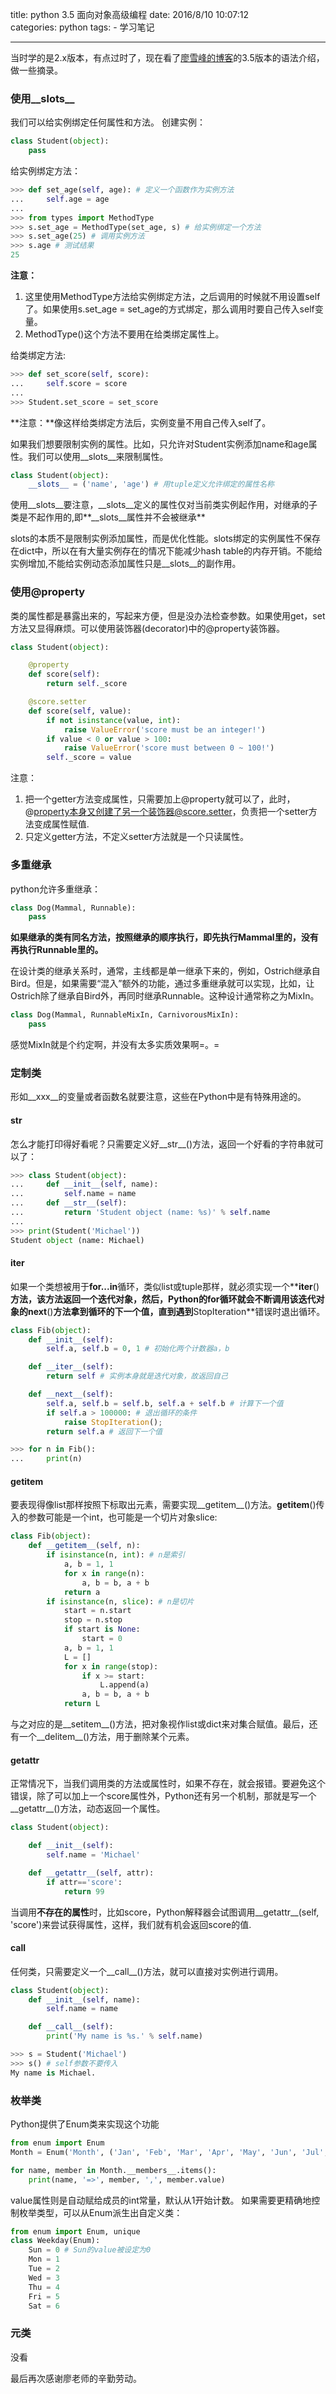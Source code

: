 title: python 3.5 面向对象高级编程
date: 2016/8/10 10:07:12  
categories: python
tags:
	- 学习笔记

---

当时学的是2.x版本，有点过时了，现在看了[廖雪峰的博客](http://www.liaoxuefeng.com/)的3.5版本的语法介绍，做一些摘录。

<!--more-->


### 使用__slots__
我们可以给实例绑定任何属性和方法。
创建实例：
```python
class Student(object):
    pass
```

给实例绑定方法：
```python
>>> def set_age(self, age): # 定义一个函数作为实例方法
...     self.age = age
...
>>> from types import MethodType
>>> s.set_age = MethodType(set_age, s) # 给实例绑定一个方法
>>> s.set_age(25) # 调用实例方法
>>> s.age # 测试结果
25
```
**注意：**
1. 这里使用MethodType方法给实例绑定方法，之后调用的时候就不用设置self了。如果使用s.set_age = set_age的方式绑定，那么调用时要自己传入self变量。 
2. MethodType()这个方法不要用在给类绑定属性上。

给类绑定方法:
```python
>>> def set_score(self, score):
...     self.score = score
...
>>> Student.set_score = set_score
```
**注意：**像这样给类绑定方法后，实例变量不用自己传入self了。

如果我们想要限制实例的属性。比如，只允许对Student实例添加name和age属性。我们可以使用__slots__来限制属性。
```python
class Student(object):
    __slots__ = ('name', 'age') # 用tuple定义允许绑定的属性名称
```
使用__slots__要注意，__slots__定义的属性仅对当前类实例起作用，对继承的子类是不起作用的,即**__slots__属性并不会被继承**

slots的本质不是限制实例添加属性，而是优化性能。slots绑定的实例属性不保存在dict中，所以在有大量实例存在的情况下能减少hash table的内存开销。不能给实例增加,不能给实例动态添加属性只是__slots__的副作用。

### 使用@property
类的属性都是暴露出来的，写起来方便，但是没办法检查参数。如果使用get，set方法又显得麻烦。可以使用装饰器(decorator)中的@property装饰器。
```python
class Student(object):

    @property
    def score(self):
        return self._score

    @score.setter
    def score(self, value):
        if not isinstance(value, int):
            raise ValueError('score must be an integer!')
        if value < 0 or value > 100:
            raise ValueError('score must between 0 ~ 100!')
        self._score = value
```
注意：
1. 把一个getter方法变成属性，只需要加上@property就可以了，此时，@property本身又创建了另一个装饰器@score.setter，负责把一个setter方法变成属性赋值.
2. 只定义getter方法，不定义setter方法就是一个只读属性。

### 多重继承
python允许多重继承：
```python
class Dog(Mammal, Runnable):
    pass
```
**如果继承的类有同名方法，按照继承的顺序执行，即先执行Mammal里的，没有再执行Runnable里的。**

在设计类的继承关系时，通常，主线都是单一继承下来的，例如，Ostrich继承自Bird。但是，如果需要“混入”额外的功能，通过多重继承就可以实现，比如，让Ostrich除了继承自Bird外，再同时继承Runnable。这种设计通常称之为MixIn。
```python
class Dog(Mammal, RunnableMixIn, CarnivorousMixIn):
    pass
```

感觉MixIn就是个约定啊，并没有太多实质效果啊=。=

### 定制类
形如__xxx__的变量或者函数名就要注意，这些在Python中是有特殊用途的。

#### __str__
怎么才能打印得好看呢？只需要定义好__str__()方法，返回一个好看的字符串就可以了：
```python
>>> class Student(object):
...     def __init__(self, name):
...         self.name = name
...     def __str__(self):
...         return 'Student object (name: %s)' % self.name
...
>>> print(Student('Michael'))
Student object (name: Michael)
```

#### __iter__
如果一个类想被用于**for...in**循环，类似list或tuple那样，就必须实现一个**__iter__()**方法，该方法返回一个迭代对象，然后，Python的for循环就会不断调用该迭代对象的**__next__()**方法拿到循环的下一个值，直到遇到**StopIteration**错误时退出循环。
```python
class Fib(object):
    def __init__(self):
        self.a, self.b = 0, 1 # 初始化两个计数器a，b

    def __iter__(self):
        return self # 实例本身就是迭代对象，故返回自己

    def __next__(self):
        self.a, self.b = self.b, self.a + self.b # 计算下一个值
        if self.a > 100000: # 退出循环的条件
            raise StopIteration();
        return self.a # 返回下一个值

>>> for n in Fib():
...     print(n)
```

#### __getitem__
要表现得像list那样按照下标取出元素，需要实现__getitem__()方法。__getitem__()传入的参数可能是一个int，也可能是一个切片对象slice:
```python
class Fib(object):
    def __getitem__(self, n):
        if isinstance(n, int): # n是索引
            a, b = 1, 1
            for x in range(n):
                a, b = b, a + b
            return a
        if isinstance(n, slice): # n是切片
            start = n.start
            stop = n.stop
            if start is None:
                start = 0
            a, b = 1, 1
            L = []
            for x in range(stop):
                if x >= start:
                    L.append(a)
                a, b = b, a + b
            return L
```
与之对应的是__setitem__()方法，把对象视作list或dict来对集合赋值。最后，还有一个__delitem__()方法，用于删除某个元素。

#### __getattr__
正常情况下，当我们调用类的方法或属性时，如果不存在，就会报错。要避免这个错误，除了可以加上一个score属性外，Python还有另一个机制，那就是写一个__getattr__()方法，动态返回一个属性。
```python
class Student(object):

    def __init__(self):
        self.name = 'Michael'

    def __getattr__(self, attr):
        if attr=='score':
            return 99
```

当调用**不存在的属性**时，比如score，Python解释器会试图调用__getattr__(self, 'score')来尝试获得属性，这样，我们就有机会返回score的值.

#### __call__
任何类，只需要定义一个__call__()方法，就可以直接对实例进行调用。
```python
class Student(object):
    def __init__(self, name):
        self.name = name

    def __call__(self):
        print('My name is %s.' % self.name)

>>> s = Student('Michael')
>>> s() # self参数不要传入
My name is Michael.
```

### 枚举类
Python提供了Enum类来实现这个功能
```python
from enum import Enum
Month = Enum('Month', ('Jan', 'Feb', 'Mar', 'Apr', 'May', 'Jun', 'Jul', 'Aug', 'Sep', 'Oct', 'Nov', 'Dec'))

for name, member in Month.__members__.items():
    print(name, '=>', member, ',', member.value)
```

value属性则是自动赋给成员的int常量，默认从1开始计数。
如果需要更精确地控制枚举类型，可以从Enum派生出自定义类：

```python
from enum import Enum, unique
class Weekday(Enum):
    Sun = 0 # Sun的value被设定为0
    Mon = 1
    Tue = 2
    Wed = 3
    Thu = 4
    Fri = 5
    Sat = 6
```

### 元类
没看

最后再次感谢廖老师的辛勤劳动。